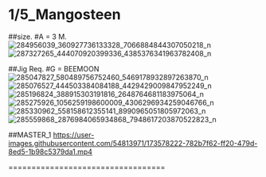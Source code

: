 # 1/5_Mangosteen

##size.
#A = 3 M.
![284956039_360927736133328_7066884844307050218_n](https://user-images.githubusercontent.com/54813971/173578470-32488848-34c7-4d5b-97ab-d1860b9079aa.jpg)
![287327265_444070920399336_4385376341963782408_n](https://user-images.githubusercontent.com/54813971/173578474-17da79c3-ba6d-4786-8d46-7a948b875951.png)

##Jig Req.
#G = BEEMOON
![285047827_580489756752460_5469178932897263870_n](https://user-images.githubusercontent.com/54813971/173578385-b3c486ef-9936-4bf5-9446-c2f2e3cbed52.jpg)
![285076527_444503384084188_4429429009847952249_n](https://user-images.githubusercontent.com/54813971/173578395-f11ce249-a0db-4f58-98c4-ccefa2e53d44.jpg)
![285196824_388915303191816_2648764681183975064_n](https://user-images.githubusercontent.com/54813971/173578403-250cf06d-ab25-4a7d-be58-29b905ab56b4.jpg)
![285275926_1056259198600009_4306296934259046766_n](https://user-images.githubusercontent.com/54813971/173578405-4c1c351a-2ee1-4c3f-a842-ab3a94f8a306.jpg)
![285330962_558158612355141_8990965051805972063_n](https://user-images.githubusercontent.com/54813971/173578406-b5383afd-c45c-48b9-a6ae-121557b8e657.jpg)
![285559868_2876984065934868_7948617203870522823_n](https://user-images.githubusercontent.com/54813971/173578413-60f22022-a77c-4e36-96aa-4d948d764e15.jpg)

##MASTER_1
https://user-images.githubusercontent.com/54813971/173578222-782b7f62-ff20-479d-8ed5-1b98c5379da1.mp4

==================================
